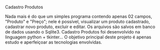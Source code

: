   Cadastro Produtos 
  
  Nada mais é do que um simples programa contendo apenas 02 campos, "Produto" e "Preço"; nele é possível, visualizar um produto cadastrado, cadastrar novo produto, excluir e editar. Os arquivos são salvos em banco de dados usando o Sqlite3.
Cadastro Produtos foi desenvolvido na linguagem python + tkinter... O objetivo principal deste projeto é apenas estudo e aperfeiçoar as tecnologias envolvidas.
<!---
ClaudineiMiller/ClaudineiMiller is a ✨ special ✨ repository because its `README.md` (this file) appears on your GitHub profile.
You can click the Preview link to take a look at your changes.
--->
